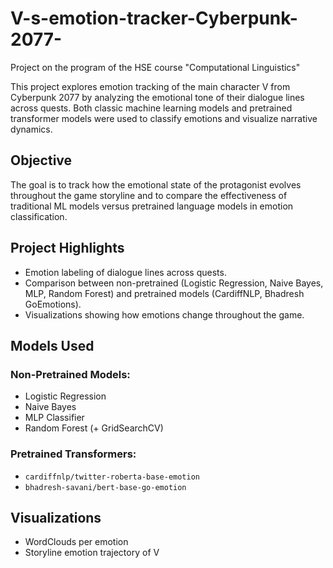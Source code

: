 # V-s-emotion-tracker-Cyberpunk-2077-
Project on the program of the HSE course "Computational Linguistics"

This project explores emotion tracking of the main character V from Cyberpunk 2077 by analyzing the emotional tone of their dialogue lines across quests. Both classic machine learning models and pretrained transformer models were used to classify emotions and visualize narrative dynamics.

## Objective

The goal is to track how the emotional state of the protagonist evolves throughout the game storyline and to compare the effectiveness of traditional ML models versus pretrained language models in emotion classification.

## Project Highlights

- Emotion labeling of dialogue lines across quests.
- Comparison between non-pretrained (Logistic Regression, Naive Bayes, MLP, Random Forest) and pretrained models (CardiffNLP, Bhadresh GoEmotions).
- Visualizations showing how emotions change throughout the game.

## Models Used

### Non-Pretrained Models:
- Logistic Regression
- Naive Bayes
- MLP Classifier
- Random Forest (+ GridSearchCV)

### Pretrained Transformers:
- `cardiffnlp/twitter-roberta-base-emotion`
- `bhadresh-savani/bert-base-go-emotion`

## Visualizations

- WordClouds per emotion
- Storyline emotion trajectory of V
